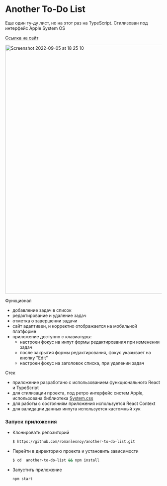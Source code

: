 # Another To-Do List

Еще один ту-ду лист, но на этот раз на TypeScript. Стилизован под интерфейс Apple System OS

[Ссылка на сайт](https://another-to-do.netlify.app)

<img width="800" alt="Screenshot 2022-09-05 at 18 25 10" src="https://user-images.githubusercontent.com/69040854/188482320-69a62450-45d9-49ac-b8a1-f6d9b7489c0c.png">

Функционал

-   добавление задач в список
-   редактирование и удаление задач
-   отметка о завершении задачи
-   сайт адаптивен, и корректно отображается на мобильной платформе
-   приложение доступно с клавиатуры:
    -   настроен фокус на инпут формы редактирования при изменении задач
    -   после закрытия формы редактирования, фокус указывает на кнопку "Edit"
    -   настроен фокус на заголовок списка, при удалении задач

Стек

-   приложение разработано с использованием функционального React и TypeScript
-   для стилизации проекта, под ретро интерфейс систем Apple, использована библиотека [System.css](https://github.com/sakofchit/system.css)
-   для работы с состояниям приложения используется React Context
-   для валидации данных инпута используется кастомный хук

### Запуск приложения

-   Клонировать репозиторий
    ```bash
    $ https://github.com/romanlesnoy/another-to-do-list.git
    ```
-   Перейти в директорию проекта и установить зависимости
    ```bash
    $ cd  another-to-do-list && npm install
    ```
-   Запустить приложение
    ```bash
    npm start
    ```
